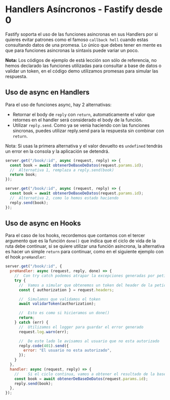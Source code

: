# Handlers Asíncronos - Fastify desde 0

Fastify soporta el uso de las funciones asincronas en sus Handlers por si quieres evitar patrones como el famoso `callback hell`
cuando estas consultando datos de una promesa. Lo único que debes tener en mente es que para funciones asincronas la
sintaxis puede variar un poco.

**Nota:** Los códigos de ejemplo de está lección son sólo de referencia, no hemos declarado las funciones utilizadas
para consultar a base de datos o validar un token, en el código demo utilizamos promesas para simular las respuesta.

## Uso de async en Handlers

Para el uso de funciones async, hay 2 alternativas:

- Retornar el body de `reply` con `return`, automaticamente el valor que retornes en el handler será considerado el body de la función.
- Utilizar `reply.send`. Como ya se venia haciendo con las funciones sincronas, puedes utilizar reply.send para la respuesta sin combinar con `return`.

Nota: Si usas la primera alternativa y el valor devuelto es `undefined` tendrás un error en la consola y la aplicación se detendrá.

```js
server.get("/book/:id", async (request, reply) => {
  const book = await obtenerDeBaseDeDatos(request.params.id);
  //  Alternativa 1, remplaza a reply.send(book)
  return book;
});
```

```js
server.get("/book/:id", async (request, reply) => {
  const book = await obtenerDeBaseDeDatos(request.params.id);
  //  Alternativa 2, como lo hemos estado haciendo
  reply.send(book);
});
```

## Uso de async en Hooks

Para el caso de los hooks, recordemos que contamos con el tercer argumento que es la función `done()` que
indica que el ciclo de vida de la ruta debe continuar, si se quiere utilizar una función asincrona, la alternativa
es hacer un simple `return` para continuar, como en el siguiente ejemplo con el hook `preHandler`:

```js
server.get("/book/:id", {
  preHandler: async (request, reply, done) => {
    //  Con try catch podemos atrapar la excepciones generadas por peticiones asincronas
    try {
      //  Vamos a simular que obtenemos un token del header de la petición
      const { authorization } = request.headers;

      //  Simulamos que validamos el token
      await validarToken(authorization);

      //  Esto es como si hicieramos un done()
      return;
    } catch (err) {
      //  Utilizamos el logger para guardar el error generado
      request.log.warn(err);

      //  De este lado le avisamos al usuario que no esta autorizado
      reply.code(401).send({
        error: "El usuario no esta autorizado",
      });
    }
  },
  handler: async (request, reply) => {
    //    Si el ciclo continua, vamos a obtener el resultado de la base de datos!
    const book = await obtenerDeBaseDeDatos(request.params.id);
    reply.send(book);
  },
});
```
